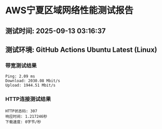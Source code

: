 # AWS宁夏区域网络性能测试报告
## 测试时间: 2025-09-13 03:16:37
## 测试环境: GitHub Actions Ubuntu Latest (Linux)

### 带宽测试结果
```
Ping: 2.09 ms
Download: 2030.08 Mbit/s
Upload: 1944.51 Mbit/s
```

### HTTP连接测试结果
```
HTTP状态码: 307
响应时间: 1.217246秒
下载速度: 0字节/秒
```

